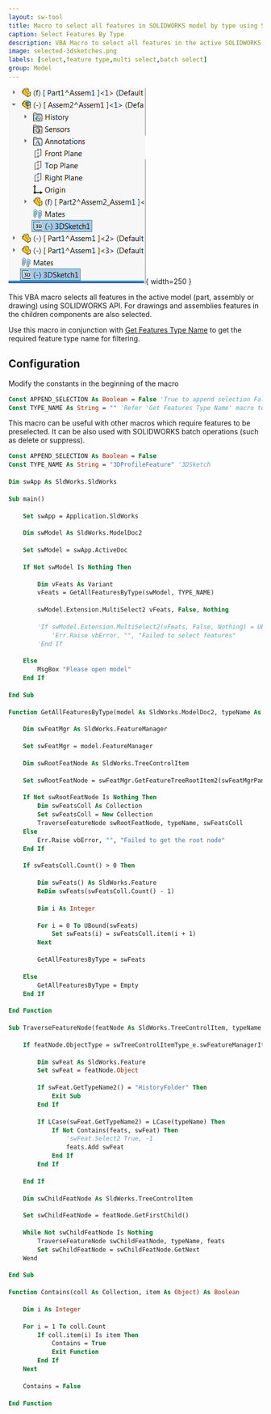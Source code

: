```yaml
---
layout: sw-tool
title: Macro to select all features in SOLIDWORKS model by type using SOLIDWORKS API
caption: Select Features By Type
description: VBA Macro to select all features in the active SOLIDWORKS model (part, assembly or drawing) by specifying its type
image: selected-3dsketches.png
labels: [select,feature type,multi select,batch select]
group: Model
---
```

![All 3D sketches selected in the assembly documents](selected-3dsketches.png){ width=250 }

This VBA macro selects all features in the active model (part, assembly or drawing) using SOLIDWORKS API. For drawings and assemblies features in the children components are also selected.

Use this macro in conjunction with [Get Features Type Name](/docs/codestack/solidworks-api/document/features-manager/get-feature-type-name/) to get the required feature type name for filtering.

## Configuration

Modify the constants in the beginning of the macro

~~~ vb
Const APPEND_SELECTION As Boolean = False 'True to append selection False to clear existing selection
Const TYPE_NAME As String = "" 'Refer 'Get Features Type Name' macro to get the type name from the feature
~~~

This macro can be useful with other macros which require features to be preselected. It can be also used with SOLIDWORKS batch operations (such as delete or suppress).

~~~ vb
Const APPEND_SELECTION As Boolean = False
Const TYPE_NAME As String = "3DProfileFeature" '3DSketch

Dim swApp As SldWorks.SldWorks

Sub main()

    Set swApp = Application.SldWorks
    
    Dim swModel As SldWorks.ModelDoc2
    
    Set swModel = swApp.ActiveDoc
    
    If Not swModel Is Nothing Then
            
        Dim vFeats As Variant
        vFeats = GetAllFeaturesByType(swModel, TYPE_NAME)
        
        swModel.Extension.MultiSelect2 vFeats, False, Nothing
        
        'If swModel.Extension.MultiSelect2(vFeats, False, Nothing) = UBound(vFeats) + 1 Then
            'Err.Raise vbError, "", "Failed to select features"
        'End If
        
    Else
        MsgBox "Please open model"
    End If
    
End Sub

Function GetAllFeaturesByType(model As SldWorks.ModelDoc2, typeName As String) As Variant
    
    Dim swFeatMgr As SldWorks.FeatureManager
        
    Set swFeatMgr = model.FeatureManager
    
    Dim swRootFeatNode As SldWorks.TreeControlItem
    
    Set swRootFeatNode = swFeatMgr.GetFeatureTreeRootItem2(swFeatMgrPane_e.swFeatMgrPaneBottom)
    
    If Not swRootFeatNode Is Nothing Then
        Dim swFeatsColl As Collection
        Set swFeatsColl = New Collection
        TraverseFeatureNode swRootFeatNode, typeName, swFeatsColl
    Else
        Err.Raise vbError, "", "Failed to get the root node"
    End If
    
    If swFeatsColl.Count() > 0 Then
        
        Dim swFeats() As SldWorks.Feature
        ReDim swFeats(swFeatsColl.Count() - 1)
        
        Dim i As Integer
        
        For i = 0 To UBound(swFeats)
            Set swFeats(i) = swFeatsColl.item(i + 1)
        Next
        
        GetAllFeaturesByType = swFeats
        
    Else
        GetAllFeaturesByType = Empty
    End If
    
End Function

Sub TraverseFeatureNode(featNode As SldWorks.TreeControlItem, typeName As String, feats As Collection)
    
    If featNode.ObjectType = swTreeControlItemType_e.swFeatureManagerItem_Feature Then
        
        Dim swFeat As SldWorks.Feature
        Set swFeat = featNode.Object
        
        If swFeat.GetTypeName2() = "HistoryFolder" Then
            Exit Sub
        End If
        
        If LCase(swFeat.GetTypeName2) = LCase(typeName) Then
            If Not Contains(feats, swFeat) Then
                'swFeat.Select2 True, -1
                feats.Add swFeat
            End If
        End If
        
    End If
    
    Dim swChildFeatNode As SldWorks.TreeControlItem
    
    Set swChildFeatNode = featNode.GetFirstChild()
    
    While Not swChildFeatNode Is Nothing
        TraverseFeatureNode swChildFeatNode, typeName, feats
        Set swChildFeatNode = swChildFeatNode.GetNext
    Wend
    
End Sub

Function Contains(coll As Collection, item As Object) As Boolean
    
    Dim i As Integer
    
    For i = 1 To coll.Count
        If coll.item(i) Is item Then
            Contains = True
            Exit Function
        End If
    Next
    
    Contains = False
    
End Function
~~~

